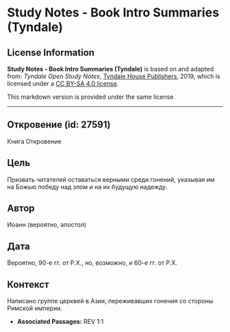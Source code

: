 # Study Notes - Book Intro Summaries (Tyndale)

## License Information

**Study Notes - Book Intro Summaries (Tyndale)** is based on and adapted from: _Tyndale Open Study Notes_, [Tyndale House Publishers](https://tyndaleopenresources.com/), 2019, which is licensed under a [CC BY-SA 4.0 license](https://creativecommons.org/licenses/by-sa/4.0/legalcode.en).

This markdown version is provided under the same license.



--------------------------------

## Откровение (id: 27591)

Книга Откровение

Цель
----

Призвать читателей оставаться верными среди гонений, указывая им на Божью победу над злом и на их будущую надежду.

Автор
-----

Иоанн (вероятно, апостол)

Дата
----

Вероятно, 90\-е гг. от Р.Х., но, возможно, и 60\-е гг. от Р.Х.

Контекст
--------

Написано группе церквей в Азии, переживавших гонения со стороны Римской империи.

* **Associated Passages:** REV 1:1

